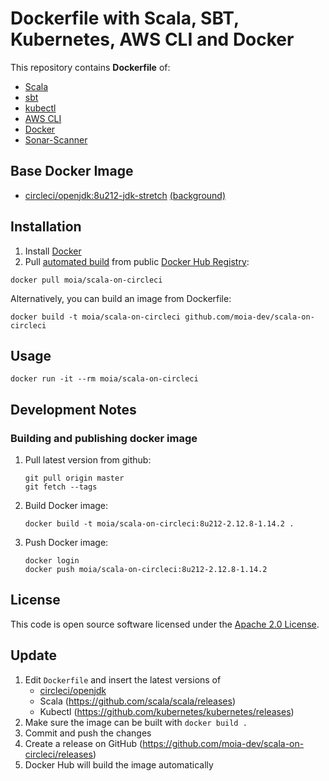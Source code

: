 # Dockerfile with Scala, SBT, Kubernetes, AWS CLI and Docker

This repository contains **Dockerfile** of:
* [Scala](http://www.scala-lang.org)
* [sbt](http://www.scala-sbt.org)
* [kubectl](https://kubernetes.io/docs/reference/kubectl/overview/)
* [AWS CLI](https://aws.amazon.com/cli/)
* [Docker](https://www.docker.com/)
* [Sonar-Scanner](https://docs.sonarqube.org/latest/)

## Base Docker Image ##

* [circleci/openjdk:8u212-jdk-stretch](https://github.com/CircleCI-Public/circleci-dockerfiles/blob/master/openjdk/images/8u212-jdk-stretch/Dockerfile) [(background)](https://circleci.com/docs/2.0/circleci-images/#openjdk)

## Installation ##

1. Install [Docker](https://www.docker.com)
2. Pull [automated build](https://registry.hub.docker.com/u/moia/scala-on-circleci) from public [Docker Hub Registry](https://registry.hub.docker.com):
```
docker pull moia/scala-on-circleci
```
Alternatively, you can build an image from Dockerfile:
```
docker build -t moia/scala-on-circleci github.com/moia-dev/scala-on-circleci
```


## Usage ##

```
docker run -it --rm moia/scala-on-circleci
```

## Development Notes

### Building and publishing docker image

1. Pull latest version from github:

   ```
   git pull origin master
   git fetch --tags
   ```
2. Build Docker image:

   ```
   docker build -t moia/scala-on-circleci:8u212-2.12.8-1.14.2 .
   ```
3. Push Docker image:

   ```
   docker login
   docker push moia/scala-on-circleci:8u212-2.12.8-1.14.2
   ```

## License ##

This code is open source software licensed under the [Apache 2.0 License]("http://www.apache.org/licenses/LICENSE-2.0.html").

## Update

1. Edit `Dockerfile` and insert the latest versions of
   * [circleci/openjdk](https://circleci.com/docs/2.0/circleci-images/#openjdk)
   * Scala (https://github.com/scala/scala/releases)
   * Kubectl (https://github.com/kubernetes/kubernetes/releases) 
2. Make sure the image can be built with `docker build .`
3. Commit and push the changes
4. Create a release on GitHub (https://github.com/moia-dev/scala-on-circleci/releases)
5. Docker Hub will build the image automatically